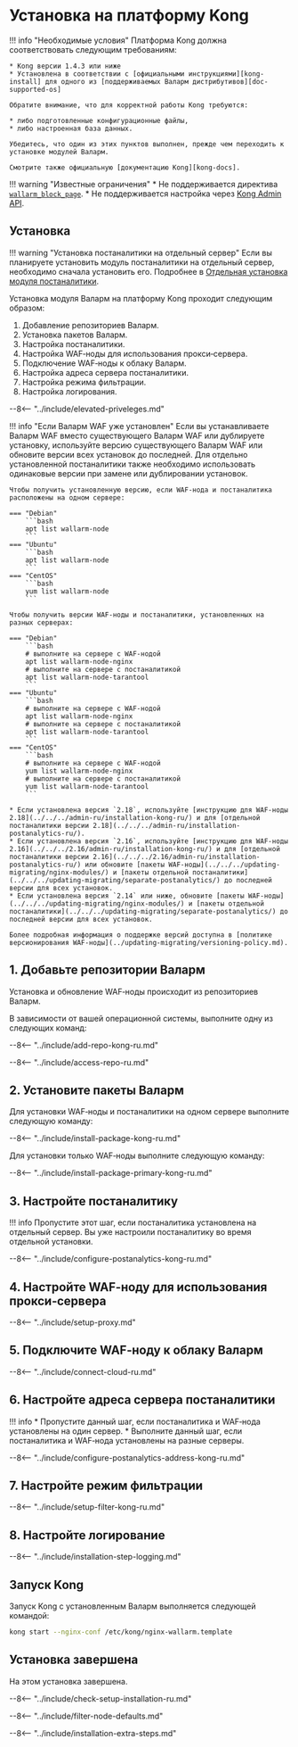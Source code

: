 [kong-install]:         https://konghq.com/get-started/#install
[kong-docs]:            https://getkong.org/docs/
[kong-admin-api]:       https://getkong.org/docs/0.10.x/admin-api/

[doc-wallarm_block_page]: ../admin-ru/configure-parameters-ru.md#wallarm_block_page
[doc-postanalytics]:    installation-postanalytics-ru.md
[doc-supported-os]:     supported-platforms.md

# Установка на платформу Kong

!!! info "Необходимые условия"
    Платформа Kong должна соответствовать следующим требованиям:
    
    * Kong версии 1.4.3 или ниже
    * Установлена в соответствии с [официальными инструкциями][kong-install] для одного из [поддерживаемых Валарм дистрибутивов][doc-supported-os]

    Обратите внимание, что для корректной работы Kong требуются:
    
    * либо подготовленные конфигурационные файлы,
    * либо настроенная база данных.
    
    Убедитесь, что один из этих пунктов выполнен, прежде чем переходить к установке модулей Валарм.
    
    Смотрите также официальную [документацию Kong][kong-docs].

!!! warning "Известные ограничения"
    * Не поддерживается директива [`wallarm_block_page`][doc-wallarm_block_page].
    * Не поддерживается настройка через [Kong Admin API][kong-admin-api].

## Установка

!!! warning "Установка постаналитики на отдельный сервер"
    Если вы планируете установить модуль постаналитики на отдельный сервер, необходимо сначала установить его. Подробнее в [Отдельная установка модуля постаналитики][doc-postanalytics].

Установка модуля Валарм на платформу Kong проходит следующим образом:

1. Добавление репозиториев Валарм.
2. Установка пакетов Валарм.
3. Настройка постаналитики.
4. Настройка WAF‑ноды для использования прокси‑сервера.
5. Подключение WAF‑ноды к облаку Валарм.
6. Настройка адреса сервера постаналитики.
7. Настройка режима фильтрации.
8. Настройка логирования.

--8<-- "../include/elevated-priveleges.md"

!!! info "Если Валарм WAF уже установлен"
    Если вы устанавливаете Валарм WAF вместо существующего Валарм WAF или дублируете установку, используйте версию существующего Валарм WAF или обновите версии всех установок до последней. Для отдельно установленной постаналитики также необходимо использовать одинаковые версии при замене или дублировании установок.

    Чтобы получить установленную версию, если WAF‑нода и постаналитика расположены на одном сервере:

    === "Debian"
        ```bash
        apt list wallarm-node
        ```
    === "Ubuntu"
        ```bash
        apt list wallarm-node
        ```
    === "CentOS"
        ```bash
        yum list wallarm-node
        ```
    
    Чтобы получить версии WAF‑ноды и постаналитики, установленных на разных серверах:

    === "Debian"
        ```bash
        # выполните на сервере с WAF‑нодой
        apt list wallarm-node-nginx
        # выполните на сервере с постаналитикой
        apt list wallarm-node-tarantool
        ```
    === "Ubuntu"
        ```bash
        # выполните на сервере с WAF‑нодой
        apt list wallarm-node-nginx
        # выполните на сервере с постаналитикой
        apt list wallarm-node-tarantool
        ```
    === "CentOS"
        ```bash
        # выполните на сервере с WAF‑нодой
        yum list wallarm-node-nginx
        # выполните на сервере с постаналитикой
        yum list wallarm-node-tarantool
        ```
    
    * Если установлена версия `2.18`, используйте [инструкцию для WAF‑ноды 2.18](../../../admin-ru/installation-kong-ru/) и для [отдельной постаналитики версии 2.18](../../../admin-ru/installation-postanalytics-ru/).
    * Если установлена версия `2.16`, используйте [инструкцию для WAF‑ноды 2.16](../../../2.16/admin-ru/installation-kong-ru/) и для [отдельной постаналитики версии 2.16](../../../2.16/admin-ru/installation-postanalytics-ru/) или обновите [пакеты WAF‑ноды](../../../updating-migrating/nginx-modules/) и [пакеты отдельной постаналитики](../../../updating-migrating/separate-postanalytics/) до последней версии для всех установок.
    * Если установлена версия `2.14` или ниже, обновите [пакеты WAF‑ноды](../../../updating-migrating/nginx-modules/) и [пакеты отдельной постаналитики](../../../updating-migrating/separate-postanalytics/) до последней версии для всех установок.

    Более подробная информация о поддержке версий доступна в [политике версионирования WAF‑ноды](../updating-migrating/versioning-policy.md).

## 1. Добавьте репозитории Валарм

Установка и обновление WAF‑ноды происходит из репозиториев Валарм.

В зависимости от вашей операционной системы, выполните одну из следующих команд:

--8<-- "../include/add-repo-kong-ru.md"

--8<-- "../include/access-repo-ru.md"

## 2. Установите пакеты Валарм

Для установки WAF‑ноды и постаналитики на одном сервере выполните
следующую команду:

--8<-- "../include/install-package-kong-ru.md"

Для установки только WAF‑ноды выполните следующую команду:

--8<-- "../include/install-package-primary-kong-ru.md"

## 3. Настройте постаналитику

!!! info
    Пропустите этот шаг, если постаналитика установлена на отдельный сервер. Вы уже настроили постаналитику во время отдельной установки.

--8<-- "../include/configure-postanalytics-kong-ru.md"

## 4. Настройте WAF‑ноду для использования прокси‑сервера

--8<-- "../include/setup-proxy.md"

## 5. Подключите WAF‑ноду к облаку Валарм

--8<-- "../include/connect-cloud-ru.md"

## 6. Настройте адреса сервера постаналитики

!!! info
    * Пропустите данный шаг, если постаналитика и WAF‑нода установлены на один сервер.
    * Выполните данный шаг, если постаналитика и WAF‑нода установлены на разные серверы.

--8<-- "../include/configure-postanalytics-address-kong-ru.md"

## 7. Настройте режим фильтрации

--8<-- "../include/setup-filter-kong-ru.md"

## 8. Настройте логирование

--8<-- "../include/installation-step-logging.md"

## Запуск Kong

Запуск Kong с установленным Валарм выполняется следующей командой:

``` bash
kong start --nginx-conf /etc/kong/nginx-wallarm.template
```

## Установка завершена

На этом установка завершена.

--8<-- "../include/check-setup-installation-ru.md"

--8<-- "../include/filter-node-defaults.md"

--8<-- "../include/installation-extra-steps.md"